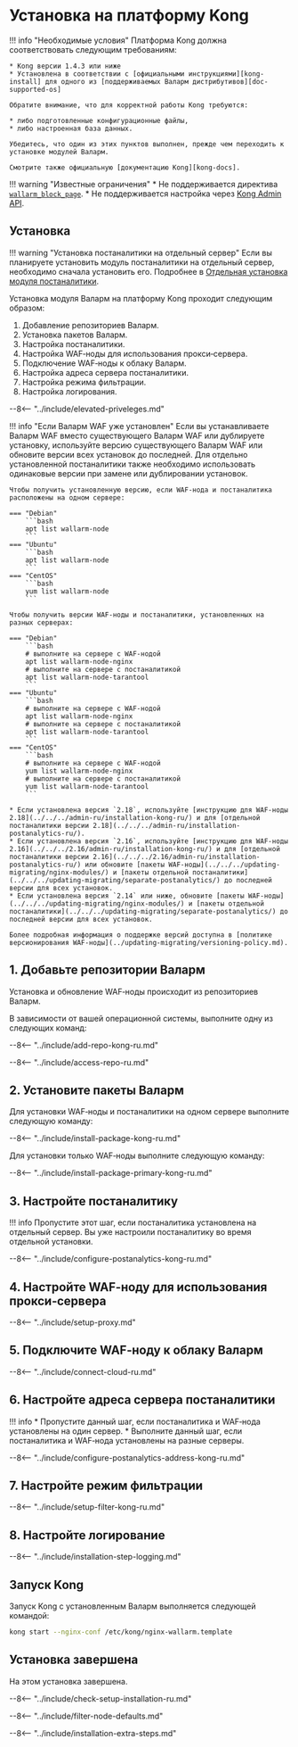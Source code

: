 [kong-install]:         https://konghq.com/get-started/#install
[kong-docs]:            https://getkong.org/docs/
[kong-admin-api]:       https://getkong.org/docs/0.10.x/admin-api/

[doc-wallarm_block_page]: ../admin-ru/configure-parameters-ru.md#wallarm_block_page
[doc-postanalytics]:    installation-postanalytics-ru.md
[doc-supported-os]:     supported-platforms.md

# Установка на платформу Kong

!!! info "Необходимые условия"
    Платформа Kong должна соответствовать следующим требованиям:
    
    * Kong версии 1.4.3 или ниже
    * Установлена в соответствии с [официальными инструкциями][kong-install] для одного из [поддерживаемых Валарм дистрибутивов][doc-supported-os]

    Обратите внимание, что для корректной работы Kong требуются:
    
    * либо подготовленные конфигурационные файлы,
    * либо настроенная база данных.
    
    Убедитесь, что один из этих пунктов выполнен, прежде чем переходить к установке модулей Валарм.
    
    Смотрите также официальную [документацию Kong][kong-docs].

!!! warning "Известные ограничения"
    * Не поддерживается директива [`wallarm_block_page`][doc-wallarm_block_page].
    * Не поддерживается настройка через [Kong Admin API][kong-admin-api].

## Установка

!!! warning "Установка постаналитики на отдельный сервер"
    Если вы планируете установить модуль постаналитики на отдельный сервер, необходимо сначала установить его. Подробнее в [Отдельная установка модуля постаналитики][doc-postanalytics].

Установка модуля Валарм на платформу Kong проходит следующим образом:

1. Добавление репозиториев Валарм.
2. Установка пакетов Валарм.
3. Настройка постаналитики.
4. Настройка WAF‑ноды для использования прокси‑сервера.
5. Подключение WAF‑ноды к облаку Валарм.
6. Настройка адреса сервера постаналитики.
7. Настройка режима фильтрации.
8. Настройка логирования.

--8<-- "../include/elevated-priveleges.md"

!!! info "Если Валарм WAF уже установлен"
    Если вы устанавливаете Валарм WAF вместо существующего Валарм WAF или дублируете установку, используйте версию существующего Валарм WAF или обновите версии всех установок до последней. Для отдельно установленной постаналитики также необходимо использовать одинаковые версии при замене или дублировании установок.

    Чтобы получить установленную версию, если WAF‑нода и постаналитика расположены на одном сервере:

    === "Debian"
        ```bash
        apt list wallarm-node
        ```
    === "Ubuntu"
        ```bash
        apt list wallarm-node
        ```
    === "CentOS"
        ```bash
        yum list wallarm-node
        ```
    
    Чтобы получить версии WAF‑ноды и постаналитики, установленных на разных серверах:

    === "Debian"
        ```bash
        # выполните на сервере с WAF‑нодой
        apt list wallarm-node-nginx
        # выполните на сервере с постаналитикой
        apt list wallarm-node-tarantool
        ```
    === "Ubuntu"
        ```bash
        # выполните на сервере с WAF‑нодой
        apt list wallarm-node-nginx
        # выполните на сервере с постаналитикой
        apt list wallarm-node-tarantool
        ```
    === "CentOS"
        ```bash
        # выполните на сервере с WAF‑нодой
        yum list wallarm-node-nginx
        # выполните на сервере с постаналитикой
        yum list wallarm-node-tarantool
        ```
    
    * Если установлена версия `2.18`, используйте [инструкцию для WAF‑ноды 2.18](../../../admin-ru/installation-kong-ru/) и для [отдельной постаналитики версии 2.18](../../../admin-ru/installation-postanalytics-ru/).
    * Если установлена версия `2.16`, используйте [инструкцию для WAF‑ноды 2.16](../../../2.16/admin-ru/installation-kong-ru/) и для [отдельной постаналитики версии 2.16](../../../2.16/admin-ru/installation-postanalytics-ru/) или обновите [пакеты WAF‑ноды](../../../updating-migrating/nginx-modules/) и [пакеты отдельной постаналитики](../../../updating-migrating/separate-postanalytics/) до последней версии для всех установок.
    * Если установлена версия `2.14` или ниже, обновите [пакеты WAF‑ноды](../../../updating-migrating/nginx-modules/) и [пакеты отдельной постаналитики](../../../updating-migrating/separate-postanalytics/) до последней версии для всех установок.

    Более подробная информация о поддержке версий доступна в [политике версионирования WAF‑ноды](../updating-migrating/versioning-policy.md).

## 1. Добавьте репозитории Валарм

Установка и обновление WAF‑ноды происходит из репозиториев Валарм.

В зависимости от вашей операционной системы, выполните одну из следующих команд:

--8<-- "../include/add-repo-kong-ru.md"

--8<-- "../include/access-repo-ru.md"

## 2. Установите пакеты Валарм

Для установки WAF‑ноды и постаналитики на одном сервере выполните
следующую команду:

--8<-- "../include/install-package-kong-ru.md"

Для установки только WAF‑ноды выполните следующую команду:

--8<-- "../include/install-package-primary-kong-ru.md"

## 3. Настройте постаналитику

!!! info
    Пропустите этот шаг, если постаналитика установлена на отдельный сервер. Вы уже настроили постаналитику во время отдельной установки.

--8<-- "../include/configure-postanalytics-kong-ru.md"

## 4. Настройте WAF‑ноду для использования прокси‑сервера

--8<-- "../include/setup-proxy.md"

## 5. Подключите WAF‑ноду к облаку Валарм

--8<-- "../include/connect-cloud-ru.md"

## 6. Настройте адреса сервера постаналитики

!!! info
    * Пропустите данный шаг, если постаналитика и WAF‑нода установлены на один сервер.
    * Выполните данный шаг, если постаналитика и WAF‑нода установлены на разные серверы.

--8<-- "../include/configure-postanalytics-address-kong-ru.md"

## 7. Настройте режим фильтрации

--8<-- "../include/setup-filter-kong-ru.md"

## 8. Настройте логирование

--8<-- "../include/installation-step-logging.md"

## Запуск Kong

Запуск Kong с установленным Валарм выполняется следующей командой:

``` bash
kong start --nginx-conf /etc/kong/nginx-wallarm.template
```

## Установка завершена

На этом установка завершена.

--8<-- "../include/check-setup-installation-ru.md"

--8<-- "../include/filter-node-defaults.md"

--8<-- "../include/installation-extra-steps.md"